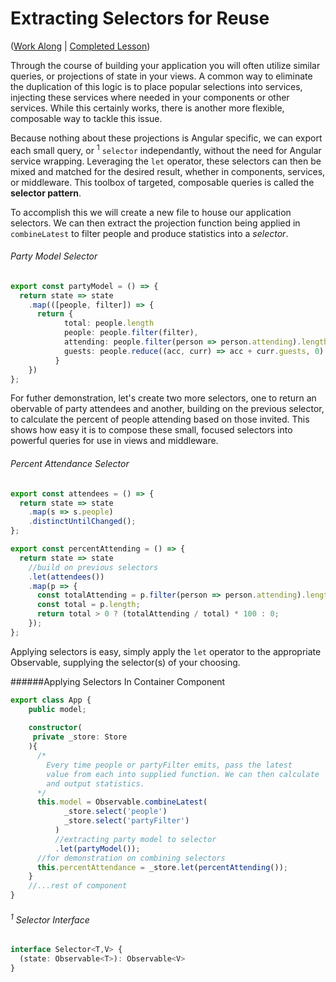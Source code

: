 # Extracting Selectors for Reuse

([Work Along](https://plnkr.co/edit/ep1LEi0Xc8y1I3Zvulnr?p=preview) | [Completed Lesson](https://plnkr.co/edit/LB3mId2knRUQTLlx4p9G?p=preview))

Through the course of building your application you will often utilize similar queries, or projections of state in your views. A common way to eliminate the duplication of this logic is to place popular selections into services, injecting these services where needed in your components or other services. While this certainly works, there is another more flexible, composable way to tackle this issue.

Because nothing about these projections is Angular specific, we can export each small query, or <sup>1</sup> `selector` independantly, without the need for Angular service wrapping. Leveraging the `let` operator, these selectors can then be mixed and matched for the desired result, whether in components, services, or middleware. This toolbox of targeted, composable queries is called the **selector pattern**.

To accomplish this we will create a new file to house our application selectors. We can then extract the projection function being applied in `combineLatest` to filter people and produce statistics into a *selector*.

###### Party Model Selector
```ts
export const partyModel = () => {
  return state => state
    .map(([people, filter]) => {
      return {
            total: people.length
            people: people.filter(filter),
            attending: people.filter(person => person.attending).length,
            guests: people.reduce((acc, curr) => acc + curr.guests, 0)
          }
    })
};
```

For futher demonstration, let's create two more selectors, one to return an obervable of party attendees and another, building on the previous selector, to calculate the percent of people attending based on those invited. This shows how easy it is to compose these small, focused selectors into powerful queries for use in views and middleware.

###### Percent Attendance Selector
```ts
export const attendees = () => {
  return state => state
    .map(s => s.people)
    .distinctUntilChanged();
};

export const percentAttending = () => {
  return state => state
    //build on previous selectors
    .let(attendees())
    .map(p => {
      const totalAttending = p.filter(person => person.attending).length;
      const total = p.length;
      return total > 0 ? (totalAttending / total) * 100 : 0;
    });
};
```

Applying selectors is easy, simply apply the `let` operator to the appropriate Observable, supplying the selector(s) of your choosing.

######Applying Selectors In Container Component
```ts
export class App {
    public model;
    
    constructor(
     private _store: Store
    ){
      /*
        Every time people or partyFilter emits, pass the latest
        value from each into supplied function. We can then calculate
        and output statistics.
      */
      this.model = Observable.combineLatest(
            _store.select('people')
            _store.select('partyFilter')
          )
          //extracting party model to selector
          .let(partyModel());
      //for demonstration on combining selectors
      this.percentAttendance = _store.let(percentAttending());
    }
    //...rest of component
}
```

###### <sup>1</sup> Selector Interface
```ts
interface Selector<T,V> {
  (state: Observable<T>): Observable<V>
}
```